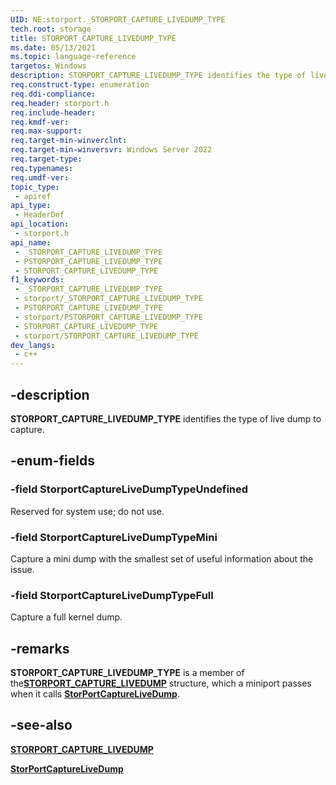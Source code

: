 ```yaml
---
UID: NE:storport._STORPORT_CAPTURE_LIVEDUMP_TYPE
tech.root: storage
title: STORPORT_CAPTURE_LIVEDUMP_TYPE
ms.date: 05/13/2021
ms.topic: language-reference
targetos: Windows
description: STORPORT_CAPTURE_LIVEDUMP_TYPE identifies the type of live dump to capture.
req.construct-type: enumeration
req.ddi-compliance: 
req.header: storport.h
req.include-header: 
req.kmdf-ver: 
req.max-support: 
req.target-min-winverclnt:
req.target-min-winversvr: Windows Server 2022
req.target-type: 
req.typenames: 
req.umdf-ver: 
topic_type:
 - apiref
api_type:
 - HeaderDef
api_location:
 - storport.h
api_name:
 - _STORPORT_CAPTURE_LIVEDUMP_TYPE
 - PSTORPORT_CAPTURE_LIVEDUMP_TYPE
 - STORPORT_CAPTURE_LIVEDUMP_TYPE
f1_keywords:
 - _STORPORT_CAPTURE_LIVEDUMP_TYPE
 - storport/_STORPORT_CAPTURE_LIVEDUMP_TYPE
 - PSTORPORT_CAPTURE_LIVEDUMP_TYPE
 - storport/PSTORPORT_CAPTURE_LIVEDUMP_TYPE
 - STORPORT_CAPTURE_LIVEDUMP_TYPE
 - storport/STORPORT_CAPTURE_LIVEDUMP_TYPE
dev_langs:
 - c++
---
```


## -description

**STORPORT_CAPTURE_LIVEDUMP_TYPE** identifies the type of live dump to capture.

## -enum-fields

### -field StorportCaptureLiveDumpTypeUndefined

Reserved for system use; do not use.

### -field StorportCaptureLiveDumpTypeMini

Capture a mini dump with the smallest set of useful information about the issue.

### -field StorportCaptureLiveDumpTypeFull

Capture a full kernel dump.

## -remarks

**STORPORT_CAPTURE_LIVEDUMP_TYPE** is a member of the[**STORPORT_CAPTURE_LIVEDUMP**](ns-storport-storport_capture_livedump.md) structure, which a miniport passes when it calls [**StorPortCaptureLiveDump**](nf-storport-storportcapturelivedump.md).

## -see-also

[**STORPORT_CAPTURE_LIVEDUMP**](ns-storport-storport_capture_livedump.md)

[**StorPortCaptureLiveDump**](nf-storport-storportcapturelivedump.md)

